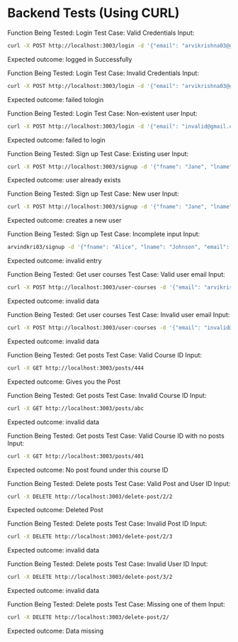 # Backend Tests (Using CURL)
Function Being Tested: Login
Test Case: Valid Credentials
Input:
```bash
curl -X POST http://localhost:3003/login -d '{"email": "arvikrishna03@gmail.com", "password": "1234"}' -H "Content-Type: application/json"
```
Expected outcome:
logged in Successfully


Function Being Tested: Login
Test Case: Invalid Credentials
Input:
```bash
curl -X POST http://localhost:3003/login -d '{"email": "arvikrishna03@gmail.com", "password": "1234tdgd"}' -H "Content-Type: application/json"
```
Expected outcome:
failed tologin


Function Being Tested: Login
Test Case: Non-existent user
Input:
```bash
curl -X POST http://localhost:3003/login -d '{"email": "invalid@gmail.com", "password": "tdgd"}' -H "Content-Type: application/json"
```
Expected outcome:
failed to login


Function Being Tested: Sign up
Test Case: Existing user
Input:
```bash
curl -X POST http://localhost:3003/signup -d '{"fname": "Jane", "lname": "Smith", "email": "new@email.com", "program": "Software Engineering", "password": "abcdef", "year": "2"}' -H "Content-Type: application/json"
```
Expected outcome:
user already exists


Function Being Tested: Sign up
Test Case: New user
Input:
```bash
curl -X POST http://localhost:3003/signup -d '{"fname": "Jane", "lname": "Smith", "email": "new@email.com", "program": "Software Engineering", "password": "abcdef", "year": "2"}' -H "Content-Type: application/json"
```
Expected outcome:
creates a new user


Function Being Tested: Sign up
Test Case: Incomplete input
Input:
```bash
arvindkri03/signup -d '{"fname": "Alice", "lname": "Johnson", "email": "alice@email.com", "program": "Engineering"}' -H "Content-Type: application/json"
```
Expected outcome:
invalid entry


Function Being Tested: Get user courses
Test Case: Valid user email
Input:
```bash
curl -X POST http://localhost:3003/user-courses -d '{"email": "arvikrishna03@gmail.com"}' -H "Content-Type: application/json"
```
Expected outcome:
invalid data


Function Being Tested: Get user courses
Test Case: Invalid user email
Input:
```bash
curl -X POST http://localhost:3003/user-courses -d '{"email": "invalid@gmail.com"}' -H "Content-Type: application/json"
```
Expected outcome:
invalid data


Function Being Tested: Get posts
Test Case: Valid Course ID
Input:
```bash
curl -X GET http://localhost:3003/posts/444
```
Expected outcome:
Gives you the Post


Function Being Tested: Get posts
Test Case: Invalid Course ID
Input:
```bash
curl -X GET http://localhost:3003/posts/abc
```
Expected outcome:
invalid data


Function Being Tested: Get posts
Test Case: Valid Course ID with no posts
Input:
```bash
curl -X GET http://localhost:3003/posts/401
```
Expected outcome:
No post found under this course ID


Function Being Tested: Delete posts
Test Case: Valid Post and User ID
Input:
```bash
curl -X DELETE http://localhost:3003/delete-post/2/2
```
Expected outcome:
Deleted Post


Function Being Tested: Delete posts
Test Case: Invalid Post ID
Input:
```bash
curl -X DELETE http://localhost:3003/delete-post/2/3
```
Expected outcome:
invalid data


Function Being Tested: Delete posts
Test Case: Invalid User ID
Input:
```bash
curl -X DELETE http://localhost:3003/delete-post/3/2
```
Expected outcome:
invalid data


Function Being Tested: Delete posts
Test Case: Missing one of them
Input:
```bash
curl -X DELETE http://localhost:3003/delete-post/2/
```
Expected outcome:
Data missing

